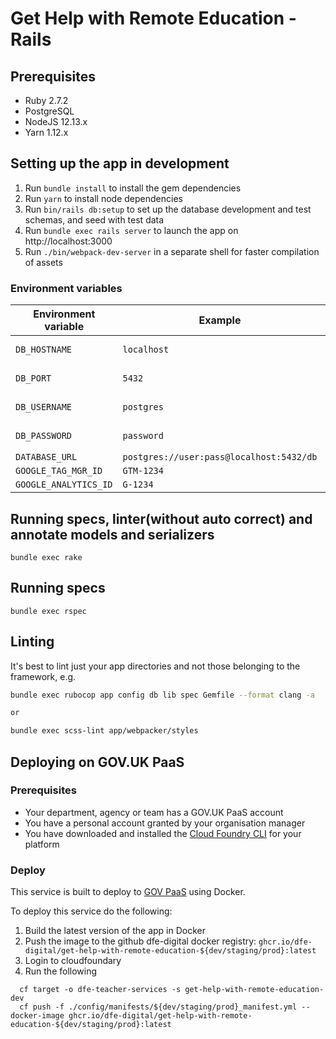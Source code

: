 # Get Help with Remote Education - Rails

## Prerequisites

- Ruby 2.7.2
- PostgreSQL
- NodeJS 12.13.x
- Yarn 1.12.x

## Setting up the app in development

1. Run `bundle install` to install the gem dependencies
2. Run `yarn` to install node dependencies
3. Run `bin/rails db:setup` to set up the database development and test schemas, and seed with test data
4. Run `bundle exec rails server` to launch the app on http://localhost:3000
5. Run `./bin/webpack-dev-server` in a separate shell for faster compilation of assets

### Environment variables

| Environment variable 	    | Example                                	  | Notes                                                                |
|------------------------   |------------------------------------------ |--------------------------------------------------------------------- |
| `DB_HOSTNAME`             | `localhost`                              	| Development/test environment only                                    |
| `DB_PORT`                 | `5432`                                   	| Development/test environment only                                    |
| `DB_USERNAME`             | `postgres`                               	| Development/test environment only                                    |
| `DB_PASSWORD`             | `password`                               	| Development/test environment only                                    |
| `DATABASE_URL`            | `postgres://user:pass@localhost:5432/db` 	|                                                                      |
| `GOOGLE_TAG_MGR_ID`       | `GTM-1234`                               	|                                                                      |
| `GOOGLE_ANALYTICS_ID`     | `G-1234`                                 	|                                                                      |

## Running specs, linter(without auto correct) and annotate models and serializers
```
bundle exec rake
```

## Running specs
```
bundle exec rspec
```

## Linting

It's best to lint just your app directories and not those belonging to the framework, e.g.

```bash
bundle exec rubocop app config db lib spec Gemfile --format clang -a

or

bundle exec scss-lint app/webpacker/styles
```

## Deploying on GOV.UK PaaS

### Prerequisites

- Your department, agency or team has a GOV.UK PaaS account
- You have a personal account granted by your organisation manager
- You have downloaded and installed the [Cloud Foundry CLI](https://github.com/cloudfoundry/cli#downloads) for your platform

### Deploy

This service is built to deploy to [GOV PaaS](https://www.cloud.service.gov.uk/) using Docker.

To deploy this service do the following:

1. Build the latest version of the app in Docker
2. Push the image to the github dfe-digital docker registry: `ghcr.io/dfe-digital/get-help-with-remote-education-${dev/staging/prod}:latest`
3. Login to cloudfoundary
4. Run the following
```
  cf target -o dfe-teacher-services -s get-help-with-remote-education-dev
  cf push -f ./config/manifests/${dev/staging/prod}_manifest.yml --docker-image ghcr.io/dfe-digital/get-help-with-remote-education-${dev/staging/prod}:latest
```
